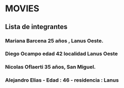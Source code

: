 # MOVIES

## Lista de integrantes

### Mariana Barcena 25 años , Lanus Oeste.  
### Diego Ocampo edad 42 localidad Lanus Oeste  
### Nicolas Oflaerti 35 años, San Miguel.  
### Alejandro Elias - Edad : 46 - residencia : Lanus  
